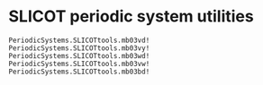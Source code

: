 # SLICOT periodic system utilities


```@docs
PeriodicSystems.SLICOTtools.mb03vd!
PeriodicSystems.SLICOTtools.mb03vy!
PeriodicSystems.SLICOTtools.mb03wd!
PeriodicSystems.SLICOTtools.mb03vw!
PeriodicSystems.SLICOTtools.mb03bd!
```
